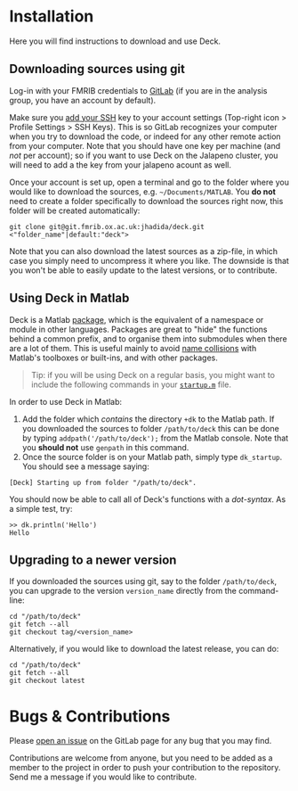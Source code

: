 
# Installation

Here you will find instructions to download and use Deck.

## Downloading sources using git

Log-in with your FMRIB credentials to [GitLab](https://git.fmrib.ox.ac.uk) (if you are in the analysis group, you have an account by default).

Make sure you [add your SSH](https://git.fmrib.ox.ac.uk/help/ssh/README) key to your account settings (Top-right icon > Profile Settings > SSH Keys).
This is so GitLab recognizes your computer when you try to download the code, or indeed for any other remote action from your computer. Note that you should have one key per machine (and _not_ per account); so if you want to use Deck on the Jalapeno cluster, you will need to add a the key from your jalapeno acount as well.

Once your account is set up, open a terminal and go to the folder where you would like to download the sources, e.g. `~/Documents/MATLAB`.
You **do not** need to create a folder specifically to download the sources right now, this folder will be created automatically:
```
git clone git@git.fmrib.ox.ac.uk:jhadida/deck.git <"folder_name"|default:"deck">
```

Note that you can also download the latest sources as a zip-file, in which case you simply need to uncompress it where you like.
The downside is that you won't be able to easily update to the latest versions, or to contribute.

## Using Deck in Matlab

Deck is a Matlab [package](https://uk.mathworks.com/help/matlab/matlab_oop/scoping-classes-with-packages.html), which is the equivalent of a namespace or module in other languages. Packages are great to "hide" the functions behind a common prefix, and to organise them into submodules when there are a lot of them. This is useful mainly to avoid [name collisions](https://en.wikipedia.org/wiki/Name_collision) with Matlab's toolboxes or built-ins, and with other packages.

> Tip: if you will be using Deck on a regular basis, you might want to include the following commands in your [`startup.m`](https://uk.mathworks.com/help/matlab/ref/startup.html) file.

In order to use Deck in Matlab:

1. Add the folder which _contains_ the directory `+dk` to the Matlab path. If you downloaded the sources to folder `/path/to/deck` this can be done by typing `addpath('/path/to/deck');` from the Matlab console. Note that you **should not** use `genpath` in this command.
2. Once the source folder is on your Matlab path, simply type `dk_startup`. You should see a message saying:
```
[Deck] Starting up from folder "/path/to/deck".
```

You should now be able to call all of Deck's functions with a _dot-syntax_. As a simple test, try:
```
>> dk.println('Hello')
Hello
```

## Upgrading to a newer version

If you downloaded the sources using git, say to the folder `/path/to/deck`, you can upgrade to the version `version_name` directly from the command-line:
```
cd "/path/to/deck"
git fetch --all
git checkout tag/<version_name>
```

Alternatively, if you would like to download the latest release, you can do:
```
cd "/path/to/deck"
git fetch --all
git checkout latest
```

# Bugs & Contributions

Please [open an issue](https://git.fmrib.ox.ac.uk/jhadida/deck/issues) on the GitLab page for any bug that you may find.

Contributions are welcome from anyone, but you need to be added as a member to the project in order to push your contribution to the repository.
Send me a message if you would like to contribute.
